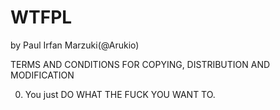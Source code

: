 # WTFPL

by Paul Irfan Marzuki(@Arukio)

TERMS AND CONDITIONS FOR COPYING, DISTRIBUTION AND MODIFICATION

0. You just DO WHAT THE FUCK YOU WANT TO.
